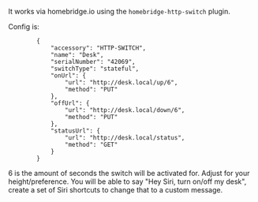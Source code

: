 It works via homebridge.io using the `homebridge-http-switch` plugin.

Config is:
```
        {
            "accessory": "HTTP-SWITCH",
            "name": "Desk",
            "serialNumber": "42069",
            "switchType": "stateful",
            "onUrl": {
                "url": "http://desk.local/up/6",
                "method": "PUT"
            },
            "offUrl": {
                "url": "http://desk.local/down/6",
                "method": "PUT"
            },
            "statusUrl": {
                "url": "http://desk.local/status",
                "method": "GET"
            }
        }
```

6 is the amount of seconds the switch will be activated for. Adjust for your height/preference.
You will be able to say "Hey Siri, turn on/off my desk", create a set of Siri shortcuts to change that to a custom message.
